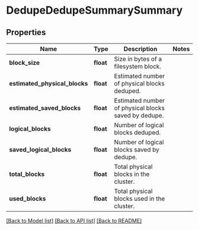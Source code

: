 # DedupeDedupeSummarySummary

## Properties
Name | Type | Description | Notes
------------ | ------------- | ------------- | -------------
**block_size** | **float** | Size in bytes of a filesystem block. | 
**estimated_physical_blocks** | **float** | Estimated number of physical blocks deduped. | 
**estimated_saved_blocks** | **float** | Estimated number of physical blocks saved by dedupe. | 
**logical_blocks** | **float** | Number of logical blocks deduped. | 
**saved_logical_blocks** | **float** | Number of logical blocks saved by dedupe. | 
**total_blocks** | **float** | Total physical blocks in the cluster. | 
**used_blocks** | **float** | Total physical blocks used in the cluster. | 

[[Back to Model list]](../README.md#documentation-for-models) [[Back to API list]](../README.md#documentation-for-api-endpoints) [[Back to README]](../README.md)


